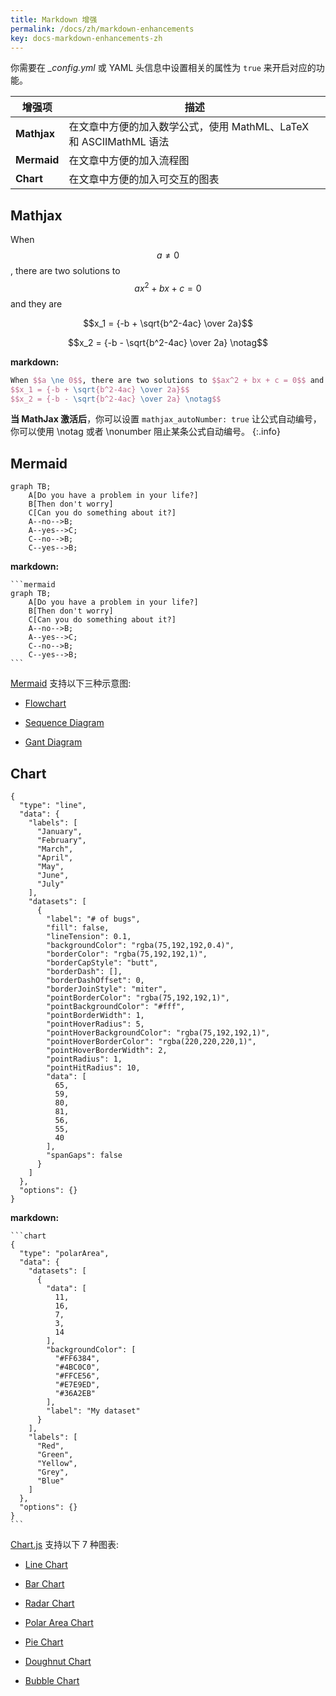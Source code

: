 ```yaml
---
title: Markdown 增强
permalink: /docs/zh/markdown-enhancements
key: docs-markdown-enhancements-zh
---
```


你需要在 *_config.yml* 或 YAML 头信息中设置相关的属性为 `true` 来开启对应的功能。

| 增强项 | 描述 |
| --------------- | ----------- |
| **Mathjax** | 在文章中方便的加入数学公式，使用 MathML、LaTeX 和 ASCIIMathML 语法 | [示例](https://rekeryang.com/jekyll-TeXt-theme/post/2017/07/07/mathjax.html) |
| **Mermaid** | 在文章中方便的加入流程图 | [示例](https://rekeryang.com/jekyll-TeXt-theme/post/2017/06/06/mermaid.html) |
| **Chart**   | 在文章中方便的加入可交互的图表 | [示例](https://rekeryang.com/jekyll-TeXt-theme/post/2017/05/05/chart.html) |

## Mathjax

When $$a \ne 0$$, there are two solutions to $$ax^2 + bx + c = 0$$ and they are

$$x_1 = {-b + \sqrt{b^2-4ac} \over 2a}$$

$$x_2 = {-b - \sqrt{b^2-4ac} \over 2a} \notag$$

**markdown:**

```tex
When $$a \ne 0$$, there are two solutions to $$ax^2 + bx + c = 0$$ and they are
$$x_1 = {-b + \sqrt{b^2-4ac} \over 2a}$$
$$x_2 = {-b - \sqrt{b^2-4ac} \over 2a} \notag$$
```

**当 MathJax 激活后**，你可以设置 `mathjax_autoNumber: true` 让公式自动编号，你可以使用 \notag 或者 \nonumber 阻止某条公式自动编号。
{:.info}

## Mermaid

```mermaid
graph TB;
    A[Do you have a problem in your life?]
    B[Then don't worry]
    C[Can you do something about it?]
    A--no-->B;
    A--yes-->C;
    C--no-->B;
    C--yes-->B;
```

**markdown:**

    ```mermaid
    graph TB;
        A[Do you have a problem in your life?]
        B[Then don't worry]
        C[Can you do something about it?]
        A--no-->B;
        A--yes-->C;
        C--no-->B;
        C--yes-->B;
    ```

[Mermaid](https://mermaidjs.github.io/) 支持以下三种示意图:

- [Flowchart](https://mermaidjs.github.io/flowchart.html)

- [Sequence Diagram](https://mermaidjs.github.io/sequenceDiagram.html)

- [Gant Diagram](https://mermaidjs.github.io/gantt.html)

## Chart

```chart
{
  "type": "line",
  "data": {
    "labels": [
      "January",
      "February",
      "March",
      "April",
      "May",
      "June",
      "July"
    ],
    "datasets": [
      {
        "label": "# of bugs",
        "fill": false,
        "lineTension": 0.1,
        "backgroundColor": "rgba(75,192,192,0.4)",
        "borderColor": "rgba(75,192,192,1)",
        "borderCapStyle": "butt",
        "borderDash": [],
        "borderDashOffset": 0,
        "borderJoinStyle": "miter",
        "pointBorderColor": "rgba(75,192,192,1)",
        "pointBackgroundColor": "#fff",
        "pointBorderWidth": 1,
        "pointHoverRadius": 5,
        "pointHoverBackgroundColor": "rgba(75,192,192,1)",
        "pointHoverBorderColor": "rgba(220,220,220,1)",
        "pointHoverBorderWidth": 2,
        "pointRadius": 1,
        "pointHitRadius": 10,
        "data": [
          65,
          59,
          80,
          81,
          56,
          55,
          40
        ],
        "spanGaps": false
      }
    ]
  },
  "options": {}
}
```

**markdown:**

    ```chart
    {
      "type": "polarArea",
      "data": {
        "datasets": [
          {
            "data": [
              11,
              16,
              7,
              3,
              14
            ],
            "backgroundColor": [
              "#FF6384",
              "#4BC0C0",
              "#FFCE56",
              "#E7E9ED",
              "#36A2EB"
            ],
            "label": "My dataset"
          }
        ],
        "labels": [
          "Red",
          "Green",
          "Yellow",
          "Grey",
          "Blue"
        ]
      },
      "options": {}
    }
    ```

[Chart.js](http://www.chartjs.org/docs/latest/) 支持以下 7 种图表:

- [Line Chart](http://www.chartjs.org/docs/latest/charts/line.html)

- [Bar Chart](http://www.chartjs.org/docs/latest/charts/bar.html)

- [Radar Chart](http://www.chartjs.org/docs/latest/charts/radar.html)

- [Polar Area Chart](http://www.chartjs.org/latest/charts/polar.html)

- [Pie Chart](http://www.chartjs.org/docs/latest/charts/doughnut.html)

- [Doughnut Chart](http://www.chartjs.org/docs/latest/charts/doughnut.html)

- [Bubble Chart](http://www.chartjs.org/docs/latest/charts/bubble.html)